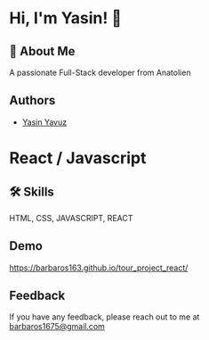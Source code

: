 
# Hi, I'm Yasin! 👋


## 🚀 About Me
A passionate Full-Stack developer from Anatolien


## Authors
- [Yasin Yavuz](https://github.com/barbaros163)


# React / Javascript

## 🛠 Skills
HTML, CSS, JAVASCRIPT, REACT


## Demo
https://barbaros163.github.io/tour_project_react/
## Feedback

If you have any feedback, please reach out to me at barbaros1675@gmail.com

